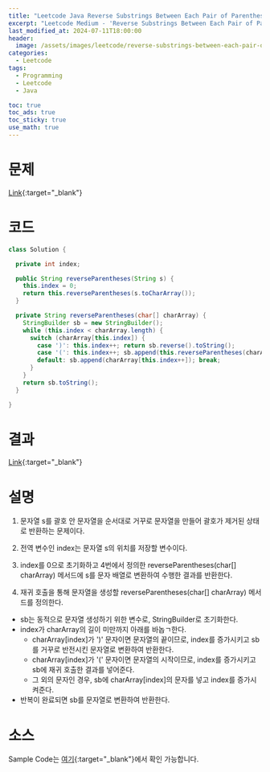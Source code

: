 ```yaml
---
title: "Leetcode Java Reverse Substrings Between Each Pair of Parentheses"
excerpt: "Leetcode Medium - 'Reverse Substrings Between Each Pair of Parentheses' 문제 Java 풀이"
last_modified_at: 2024-07-11T18:00:00
header:
  image: /assets/images/leetcode/reverse-substrings-between-each-pair-of-parentheses.png
categories:
  - Leetcode
tags:
  - Programming
  - Leetcode
  - Java

toc: true
toc_ads: true
toc_sticky: true
use_math: true
---
```

# 문제
[Link](https://leetcode.com/problems/reverse-substrings-between-each-pair-of-parentheses/){:target="_blank"}

# 코드
```java
class Solution {

  private int index;

  public String reverseParentheses(String s) {
    this.index = 0;
    return this.reverseParentheses(s.toCharArray());
  }

  private String reverseParentheses(char[] charArray) {
    StringBuilder sb = new StringBuilder();
    while (this.index < charArray.length) {
      switch (charArray[this.index]) {
        case ')': this.index++; return sb.reverse().toString();
        case '(': this.index++; sb.append(this.reverseParentheses(charArray)); break;
        default: sb.append(charArray[this.index++]); break;
      }
    }
    return sb.toString();
  }

}
```

# 결과
[Link](https://leetcode.com/problems/reverse-substrings-between-each-pair-of-parentheses/submissions/1317414744/){:target="_blank"}

# 설명
1. 문자열 s를 괄호 안 문자열을 순서대로 거꾸로 문자열을 만들어 괄호가 제거된 상태로 반환하는 문제이다.

2. 전역 변수인 index는 문자열 s의 위치를 저장할 변수이다.

3. index를 0으로 초기화하고 4번에서 정의한 reverseParentheses(char[] charArray) 메서드에 s를 문자 배열로 변환하여 수행한 결과를 반환한다.

4. 재귀 호출을 통해 문자열을 생성할 reverseParentheses(char[] charArray) 메서드를 정의한다.
- sb는 동적으로 문자열 생성하기 위한 변수로, StringBuilder로 초기화한다.
- index가 charArray의 길이 미만까지 아래를 바놉ㄱ한다.
  - charArray[index]가 ')' 문자이면 문자열의 끝이므로, index를 증가시키고 sb를 거꾸로 반전시킨 문자열로 변환하여 반환한다.
  - charArray[index]가 '(' 문자이면 문자열의 시작이므로, index를 증가시키고 sb에 재귀 호출한 결과를 넣어준다.
  - 그 외의 문자인 경우, sb에 charArray[index]의 문자를 넣고 index를 증가시켜준다.
- 반복이 완료되면 sb를 문자열로 변환하여 반환한다.

# 소스
Sample Code는 [여기](https://github.com/GracefulSoul/leetcode/blob/master/src/main/java/gracefulsoul/problems/ReverseSubstringsBetweenEachPairOfParentheses.java){:target="_blank"}에서 확인 가능합니다.